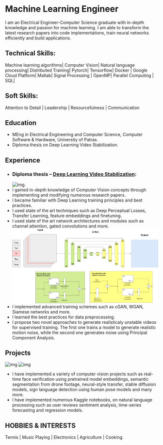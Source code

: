 # Machine Learning Engineer
I am an Electrical Engineer-Computer Science graduate with in-depth knowledge and passion for machine learning. I am able to transform the latest research papers into code implementations, train neural networks efficiently and build applications.

## Technical Skills: 
Machine learning algorithms| Computer Vision| Natural language processing| Distributed Training| Pytorch| Tensorflow| Docker | Google Cloud Platform| Matlab| Signal Processing | OpenMP| Parallel Computing | SQL|

## Soft Skills: 
Attention to Detail |  Leadership |  Resourcefulness | Communication

## Education
- MEng in Electrical Engineering and Computer Science, Computer Software & Hardware, University of Patras. 
- Diploma thesis on Deep Learning Video Stabilization.

## Experience
- ### Diploma thesis – [Deep Learning Video Stabilization](https://github.com/btxviny/example_portfolio/blob/main/thesis.pdf):
  ![img](/assets/img/stab_result.gif).
- I gained in-depth knowledge of Computer Vision concepts through implementing and modifying numerous research papers.
- I became familiar with Deep Learning training principles and best practices.
- I used state of the art techniques such as Deep Perceptual Losses, Transfer Learning, feature embeddings and finetuning.
- I used state of the art network architectures and modules such as channel attention, gated convolutions and more.
  ![img](/assets/img/DMBVS_UNET.png)
- I implemented advanced  training schemes such as cGAN, WGAN, Siamese networks and more.
- I learned the best practices for data preprocessing.
- I propose two novel approaches to generate realisticaly unstable videos for supervised training. The first one trains a model to generate realistic motion noise, while the second one generates noise using Principal Component Analysis.

## Projects
![img](/assets/img/neural_style.gif)
![img](/assets/img/faceid.gif)
- I have implemented a variety of computer vision projects such as real-time face verification using pretrained model embeddings, semantic segmentation from drone footage, neural-style transfer, stable diffusion models, sign language detection    using human pose models and many more.
- I have implemented numerous Kaggle notebooks, on natural language processing such as user reviews sentiment analysis, time-series forecasting and regression models.

## HOBBIES & INTERESTS
Tennis | Music Playing | Electronics | Agriculture | Cooking.
